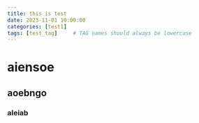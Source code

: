 ```yaml
---
title: this is test
date: 2023-11-01 10:00:00
categories: [test1]
tags: [test_tag]     # TAG names should always be lowercase
---
```



# aiensoe

## aoebngo

### aleiab